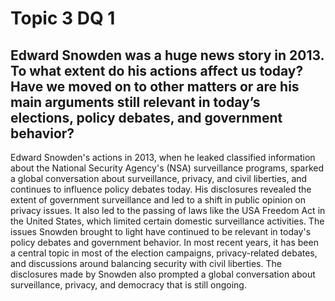 # Topic 3 DQ 1
## Edward Snowden was a huge news story in 2013. To what extent do his actions affect us today? Have we moved on to other matters or are his main arguments still relevant in today’s elections, policy debates, and government behavior?

Edward Snowden's actions in 2013, when he leaked classified information about the National Security Agency's (NSA) surveillance programs, sparked a global conversation about surveillance, privacy, and civil liberties, and continues to influence policy debates today. His disclosures revealed the extent of government surveillance and led to a shift in public opinion on privacy issues. It also led to the passing of laws like the USA Freedom Act in the United States, which limited certain domestic surveillance activities. The issues Snowden brought to light have continued to be relevant in today's policy debates and government behavior. In most recent years, it has been a central topic in most of the election campaigns, privacy-related debates, and discussions around balancing security with civil liberties. The disclosures made by Snowden also prompted a global conversation about surveillance, privacy, and democracy that is still ongoing.

